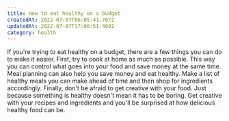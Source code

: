 ```yaml
---
title: How to eat healthy on a budget
createdAt: 2022-07-07T06:05:41.767Z
updatedAt: 2022-07-07T17:00:51.408Z
category: health
---
```


If you're trying to eat healthy on a budget, there are a few things you can do to make it easier. First, try to cook at home as much as possible. This way you can control what goes into your food and save money at the same time. Meal planning can also help you save money and eat healthy. Make a list of healthy meals you can make ahead of time and then shop for ingredients accordingly. Finally, don't be afraid to get creative with your food. Just because something is healthy doesn't mean it has to be boring. Get creative with your recipes and ingredients and you'll be surprised at how delicious healthy food can be.
